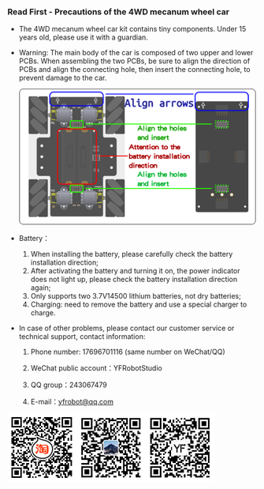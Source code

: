 ### **Read First - Precautions of the 4WD mecanum wheel car**

- The 4WD mecanum wheel car kit contains tiny components. Under 15 years old, please use it with a guardian.

- Warning: The main body of the car is composed of two upper and lower PCBs. When assembling the two PCBs, be sure to align the direction of PCBs and align the connecting hole, then insert the connecting hole, to prevent damage to the car.

  ![4wd_installation](https://github.com/YFROBOT-TM/yfrobot-tm.github.io/raw/master/pic/4wd_PCBinstallation_en.png)

- Battery：

  1. When installing the battery, please carefully check the battery installation direction;
  2. After activating the battery and turning it on, the power indicator does not light up, please check the battery installation direction again;
  3. Only supports two 3.7V14500 lithium batteries, not dry batteries;
  4. Charging: need to remove the battery and use a special charger to charge.
- In case of other problems, please contact our customer service or technical support, contact information:

  1. Phone number: 17696701116 (same number on WeChat/QQ)

  2. WeChat public account：YFRobotStudio

  3. QQ group：243067479

  4. E-mail：yfrobot@qq.com

![img](https://github.com/YFROBOT-TM/yfrobot-tm.github.io/raw/master/pic/4wd_2.png)![img](https://github.com/YFROBOT-TM/yfrobot-tm.github.io/raw/master/pic/4wd_3.png)![img](https://github.com/YFROBOT-TM/yfrobot-tm.github.io/raw/master/pic/4wd_4.png)

 

 

 